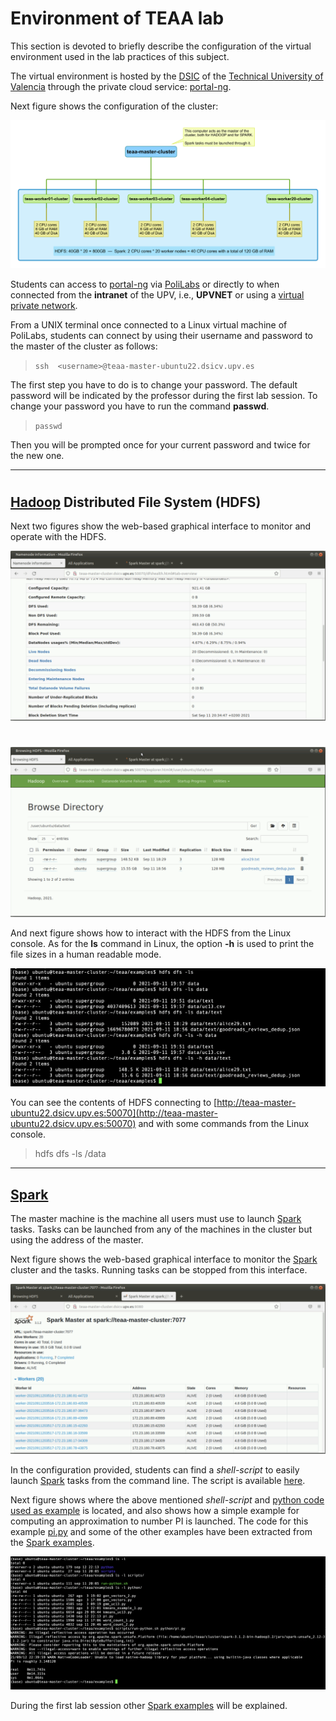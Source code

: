 # Environment of TEAA lab

This section is devoted to briefly describe the configuration
of the virtual environment used in the lab practices of this
subject.

The virtual environment is hosted by the
[DSIC](https://www.dsic.upv.es)
of the
[Technical University of Valencia](https://www.upv.es)
through the private cloud service:
[portal-ng](https://portal-ng.dsic.upv.es).

Next figure shows the configuration of the cluster:

![Here](../figures/teaa-cluster-configuration.png)


Students can access to 
[portal-ng](https://portal-ng.dsic.upv.es)
via
[PoliLabs](https://polilabs.upv.es/uds/page/login) 
or directly to when connected from
the **intranet** of the UPV, i.e., **UPVNET** or
using a
[virtual private network](http://www.upv.es/contenidos/INFOACCESO/index.html).


From a UNIX terminal once connected to a Linux virtual machine of PoliLabs,
students can connect by using their username and password to the master of
the cluster as follows:

>   
> `ssh  <username>@teaa-master-ubuntu22.dsicv.upv.es`
>   

The first step you have to do is to change your password. The default password will be indicated by the professor during the first lab session.
To change your password you have to run the command **passwd**.

>
> `passwd` 
>

Then you will be prompted once for your current password and twice for the new one.

******
#

## [Hadoop](http://hadoop.apache.org) Distributed File System (HDFS)

Next two figures show the web-based graphical interface 
to monitor and operate with the HDFS.

![Here](../figures/screenshot-hdfs-1.png)

#

![Here](../figures/screenshot-hdfs-2.png)

And next figure shows how to interact with the HDFS from the Linux console.
As for the **ls** command in Linux, the option **-h** is used to
print the file sizes in a human readable mode.

![Here](../figures/screenshot-hdfs-5.png)

You can see the contents of HDFS connecting to [http://teaa-master-ubuntu22.dsicv.upv.es:50070](http://teaa-master-ubuntu22.dsicv.upv.es:50070)
and with some commands from the Linux console.

>
> hdfs dfs -ls /data
>

******

## [Spark](https://spark.apache.org)

The master machine is the machine all users must use to launch
[Spark](https://spark.apache.org)
tasks.
Tasks can be launched from any of the machines in the cluster
but using the address of the master.

Next figure shows the web-based graphical interface
to monitor the
[Spark](https://spark.apache.org)
cluster and the tasks.
Running tasks can be stopped from this interface.

![Here](../figures/screenshot-spark-01.png)

In the configuration provided, students can find a *shell-script*
to easily launch
[Spark](https://spark.apache.org)
tasks from the command line.
The script is available [here](examples/scripts/run-python.sh).

Next figure shows where the above mentioned *shell-script* 
and [python code used as example](examples/python) is located,
and also shows how a simple example for computing an approximation
to number PI is launched. The code for this example [pi.py](examples/python/pi.py)
and some of the other examples have been extracted from the
[Spark examples](https://spark.apache.org/examples.html).

![Here](../figures/screenshot-spark-02.png)

During the first lab session other
[Spark examples](https://spark.apache.org/examples.html)
will be explained.
